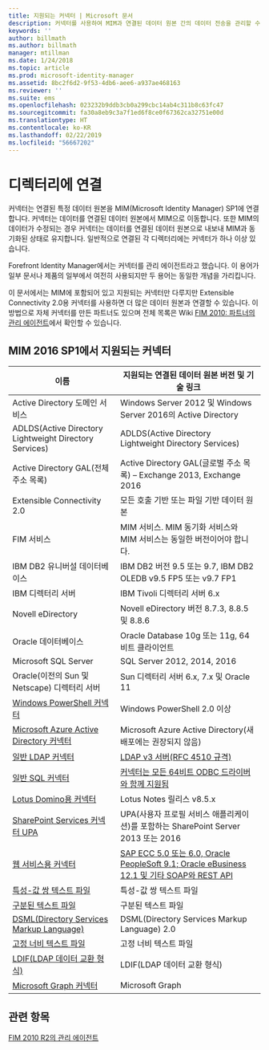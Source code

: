 ```yaml
---
title: 지원되는 커넥터 | Microsoft 문서
description: 커넥터를 사용하여 MIM과 연결된 데이터 원본 간의 데이터 전송을 관리할 수 있습니다.
keywords: ''
author: billmath
ms.author: billmath
manager: mtillman
ms.date: 1/24/2018
ms.topic: article
ms.prod: microsoft-identity-manager
ms.assetid: 8bc2f6d2-9f53-4db6-aee6-a937ae468163
ms.reviewer: ''
ms.suite: ems
ms.openlocfilehash: 023232b9ddb3cb0a299cbc14ab4c311b8c63fc47
ms.sourcegitcommit: fa30a8eb9c3a7f1ed6f8ce0f67362ca32751e00d
ms.translationtype: HT
ms.contentlocale: ko-KR
ms.lasthandoff: 02/22/2019
ms.locfileid: "56667202"
---
```

# <a name="connect-to-your-directories"></a>디렉터리에 연결

커넥터는 연결된 특정 데이터 원본을 MIM(Microsoft Identity Manager) SP1에 연결합니다. 커넥터는 데이터를 연결된 데이터 원본에서 MIM으로 이동합니다. 또한 MIM의 데이터가 수정되는 경우 커넥터는 데이터를 연결된 데이터 원본으로 내보내 MIM과 동기화된 상태로 유지합니다. 일반적으로 연결된 각 디렉터리에는 커넥터가 하나 이상 있습니다.

Forefront Identity Manager에서는 커넥터를 관리 에이전트라고 했습니다. 이 용어가 일부 문서나 제품의 일부에서 여전히 사용되지만 두 용어는 동일한 개념을 가리킵니다.

이 문서에서는 MIM에 포함되어 있고 지원되는 커넥터만 다루지만 Extensible Connectivity 2.0용 커넥터를 사용하면 더 많은 데이터 원본과 연결할 수 있습니다. 이 방법으로 자체 커넥터를 만든 파트너도 있으며 전체 목록은 Wiki [FIM 2010: 파트너의 관리 에이전트](http://social.technet.microsoft.com/wiki/contents/articles/1589.fim-2010-management-agents-from-partners.aspx)에서 확인할 수 있습니다.

## <a name="supported-connectors-in-mim-2016-sp1"></a>MIM 2016 SP1에서 지원되는 커넥터

| 이름 | 지원되는 연결된 데이터 원본 버전 및 기술 링크 |
| ---- | ----------------------------------------------- |
| Active Directory 도메인 서비스 | Windows Server 2012 및 Windows Server 2016의 Active Directory |
| ADLDS(Active Directory Lightweight Directory Services) | ADLDS(Active Directory Lightweight Directory Services) |
| Active Directory GAL(전체 주소 목록) | Active Directory GAL(글로벌 주소 목록) – Exchange 2013, Exchange 2016 |
| Extensible Connectivity 2.0 | 모든 호출 기반 또는 파일 기반 데이터 원본 |
| FIM 서비스 | MIM 서비스. MIM 동기화 서비스와 MIM 서비스는 동일한 버전이어야 합니다. |
| IBM DB2 유니버설 데이터베이스 | IBM DB2 버전 9.5 또는 9.7, IBM DB2 OLEDB v9.5 FP5 또는 v9.7 FP1 |
| IBM 디렉터리 서버 | IBM Tivoli 디렉터리 서버 6.x |
| Novell eDirectory | Novell eDirectory 버전 8.7.3, 8.8.5 및 8.8.6 |
| Oracle 데이터베이스 | Oracle Database 10g 또는 11g, 64비트 클라이언트 |
| Microsoft SQL Server | SQL Server 2012, 2014, 2016 |
| Oracle(이전의 Sun 및 Netscape) 디렉터리 서버 | Sun 디렉터리 서버 6.x, 7.x 및 Oracle 11 |
| [Windows PowerShell 커넥터](https://msdn.microsoft.com/library/dn640417.aspx) | Windows PowerShell 2.0 이상 |
| [Microsoft Azure Active Directory 커넥터](https://msdn.microsoft.com/library/dn511001.aspx) | Microsoft Azure Active Directory(새 배포에는 권장되지 않음) |
| [일반 LDAP 커넥터](https://msdn.microsoft.com/library/dn510997.aspx) | [LDAP v3 서버(RFC 4510 규격)](https://docs.microsoft.com/azure/active-directory/connect/active-directory-aadconnectsync-connector-genericldap) |
| [일반 SQL 커넥터](./reference/microsoft-identity-manager-2016-connector-genericsql.md) | [커넥터는 모든 64비트 ODBC 드라이버와 함께 지원됨](https://docs.microsoft.com/azure/active-directory/connect/active-directory-aadconnectsync-connector-genericsql.md) |
| [Lotus Domino용 커넥터](https://msdn.microsoft.com/library/hh859750.aspx) | Lotus Notes 릴리스 v8.5.x |
| [SharePoint Services 커넥터 UPA](https://msdn.microsoft.com/library/dn511003.aspx) | UPA(사용자 프로필 서비스 애플리케이션)를 포함하는 SharePoint Server 2013 또는 2016 |
| [웹 서비스용 커넥터](https://www.microsoft.com/en-us/download/details.aspx?id=51495) | [SAP ECC 5.0 또는 6.0, Oracle PeopleSoft 9.1; Oracle eBusiness 12.1 및 기타 SOAP와 REST API](https://docs.microsoft.com/microsoft-identity-manager/reference/microsoft-identity-manager-2016-ma-ws) |
| [특성-값 쌍 텍스트 파일](https://technet.microsoft.com/library/cc708644(v=ws.10).aspx) | 특성-값 쌍 텍스트 파일 |
| [구분된 텍스트 파일](https://technet.microsoft.com/library/cc720612(v=ws.10).aspx) | 구분된 텍스트 파일 |
| [DSML(Directory Services Markup Language)](https://technet.microsoft.com/library/cc720660(v=ws.10).aspx) | DSML(Directory Services Markup Language) 2.0 |
| [고정 너비 텍스트 파일](https://technet.microsoft.com/library/cc720633(v=ws.10).aspx) | 고정 너비 텍스트 파일 |
| [LDIF(LDAP 데이터 교환 형식)](https://technet.microsoft.com/library/cc708662(v=ws.10).aspx) | LDIF(LDAP 데이터 교환 형식) |
| [Microsoft Graph 커넥터](microsoft-identity-manager-2016-connector-graph.md) | Microsoft Graph |

## <a name="related-topics"></a>관련 항목

[FIM 2010 R2의 관리 에이전트](https://technet.microsoft.com/library/jj133885.aspx)
